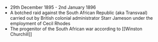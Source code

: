 - 29th December 1895 - 2nd January 1896
- A botched raid against the South African Republic (aka Transvaal) carried out by British colonial administrator Starr Jameson under the employment of Cecil Rhodes 
- The progenitor of the South African war according to [[Winston Churchill]]